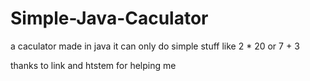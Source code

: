 # Simple-Java-Caculator
a caculator made in java it can only do simple stuff like 2 * 20 or 7 + 3

thanks to link and htstem for helping me
